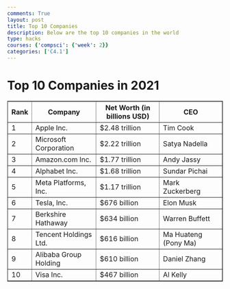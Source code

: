 ```yaml
---
comments: True
layout: post
title: Top 10 Companies 
description: Below are the top 10 companies in the world
type: hacks
courses: {'compsci': {'week': 2}}
categories: ['C4.1']
---
```

<html>
<head>
    <title>Top 10 Companies in 2021</title>
</head>
<body>
    <h1>Top 10 Companies in 2021</h1>
    <table border="1">
        <tr>
            <th>Rank</th>
            <th>Company</th>
            <th>Net Worth (in billions USD)</th>
            <th>CEO</th>
        </tr>
        <tr>
            <td>1</td>
            <td>Apple Inc.</td>
            <td>$2.48 trillion</td>
            <td>Tim Cook</td>
        </tr>
        <tr>
            <td>2</td>
            <td>Microsoft Corporation</td>
            <td>$2.22 trillion</td>
            <td>Satya Nadella</td>
        </tr>
        <tr>
            <td>3</td>
            <td>Amazon.com Inc.</td>
            <td>$1.77 trillion</td>
            <td>Andy Jassy</td>
        </tr>
        <tr>
            <td>4</td>
            <td>Alphabet Inc.</td>
            <td>$1.68 trillion</td>
            <td>Sundar Pichai</td>
        </tr>
        <tr>
            <td>5</td>
            <td>Meta Platforms, Inc.</td>
            <td>$1.17 trillion</td>
            <td>Mark Zuckerberg</td>
        </tr>
        <tr>
            <td>6</td>
            <td>Tesla, Inc.</td>
            <td>$676 billion</td>
            <td>Elon Musk</td>
        </tr>
        <tr>
            <td>7</td>
            <td>Berkshire Hathaway</td>
            <td>$634 billion</td>
            <td>Warren Buffett</td>
        </tr>
        <tr>
            <td>8</td>
            <td>Tencent Holdings Ltd.</td>
            <td>$616 billion</td>
            <td>Ma Huateng (Pony Ma)</td>
        </tr>
        <tr>
            <td>9</td>
            <td>Alibaba Group Holding</td>
            <td>$610 billion</td>
            <td>Daniel Zhang</td>
        </tr>
        <tr>
            <td>10</td>
            <td>Visa Inc.</td>
            <td>$467 billion</td>
            <td>Al Kelly</td>
        </tr>
    </table>
</body>
</html>